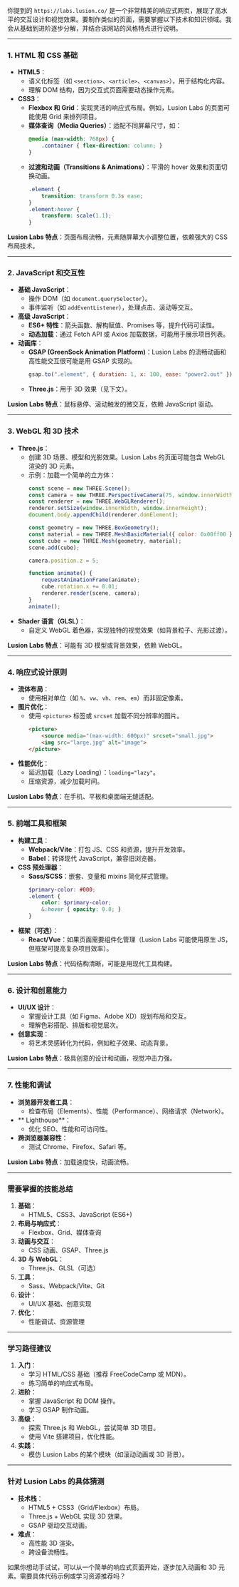 你提到的 `https://labs.lusion.co/` 是一个非常精美的响应式网页，展现了高水平的交互设计和视觉效果。要制作类似的页面，需要掌握以下技术和知识领域。我会从基础到进阶逐步分解，并结合该网站的风格特点进行说明。

---

### 1. **HTML 和 CSS 基础**
- **HTML5**：
  - 语义化标签（如 `<section>`、`<article>`、`<canvas>`），用于结构化内容。
  - 理解 DOM 结构，因为交互式页面需要动态操作元素。
- **CSS3**：
  - **Flexbox 和 Grid**：实现灵活的响应式布局。例如，Lusion Labs 的页面可能使用 Grid 来排列项目。
  - **媒体查询（Media Queries）**：适配不同屏幕尺寸，如：
    ```css
    @media (max-width: 768px) {
        .container { flex-direction: column; }
    }
    ```
  - **过渡和动画（Transitions & Animations）**：平滑的 hover 效果和页面切换动画。
    ```css
    .element {
        transition: transform 0.3s ease;
    }
    .element:hover {
        transform: scale(1.1);
    }
    ```

**Lusion Labs 特点**：页面布局流畅，元素随屏幕大小调整位置，依赖强大的 CSS 布局技术。

---

### 2. **JavaScript 和交互性**
- **基础 JavaScript**：
  - 操作 DOM（如 `document.querySelector`）。
  - 事件监听（如 `addEventListener`），处理点击、滚动等交互。
- **高级 JavaScript**：
  - **ES6+ 特性**：箭头函数、解构赋值、Promises 等，提升代码可读性。
  - **动态加载**：通过 Fetch API 或 Axios 加载数据，可能用于展示项目列表。
- **动画库**：
  - **GSAP (GreenSock Animation Platform)**：Lusion Labs 的流畅动画和高性能交互很可能是用 GSAP 实现的。
    ```javascript
    gsap.to(".element", { duration: 1, x: 100, ease: "power2.out" });
    ```
  - **Three.js**：用于 3D 效果（见下文）。

**Lusion Labs 特点**：鼠标悬停、滚动触发的微交互，依赖 JavaScript 驱动。

---

### 3. **WebGL 和 3D 技术**
- **Three.js**：
  - 创建 3D 场景、模型和光影效果。Lusion Labs 的页面可能包含 WebGL 渲染的 3D 元素。
  - 示例：加载一个简单的立方体：
    ```javascript
    const scene = new THREE.Scene();
    const camera = new THREE.PerspectiveCamera(75, window.innerWidth / window.innerHeight, 0.1, 1000);
    const renderer = new THREE.WebGLRenderer();
    renderer.setSize(window.innerWidth, window.innerHeight);
    document.body.appendChild(renderer.domElement);

    const geometry = new THREE.BoxGeometry();
    const material = new THREE.MeshBasicMaterial({ color: 0x00ff00 });
    const cube = new THREE.Mesh(geometry, material);
    scene.add(cube);

    camera.position.z = 5;

    function animate() {
        requestAnimationFrame(animate);
        cube.rotation.x += 0.01;
        renderer.render(scene, camera);
    }
    animate();
    ```
- **Shader 语言（GLSL）**：
  - 自定义 WebGL 着色器，实现独特的视觉效果（如背景粒子、光影过渡）。

**Lusion Labs 特点**：可能有 3D 模型或背景效果，依赖 WebGL。

---

### 4. **响应式设计原则**
- **流体布局**：
  - 使用相对单位（如 `%`、`vw`、`vh`、`rem`、`em`）而非固定像素。
- **图片优化**：
  - 使用 `<picture>` 标签或 `srcset` 加载不同分辨率的图片。
    ```html
    <picture>
        <source media="(max-width: 600px)" srcset="small.jpg">
        <img src="large.jpg" alt="image">
    </picture>
    ```
- **性能优化**：
  - 延迟加载（Lazy Loading）：`loading="lazy"`。
  - 压缩资源，减少加载时间。

**Lusion Labs 特点**：在手机、平板和桌面端无缝适配。

---

### 5. **前端工具和框架**
- **构建工具**：
  - **Webpack/Vite**：打包 JS、CSS 和资源，提升开发效率。
  - **Babel**：转译现代 JavaScript，兼容旧浏览器。
- **CSS 预处理器**：
  - **Sass/SCSS**：嵌套、变量和 mixins 简化样式管理。
    ```scss
    $primary-color: #000;
    .element {
        color: $primary-color;
        &:hover { opacity: 0.8; }
    }
    ```
- **框架（可选）**：
  - **React/Vue**：如果页面需要组件化管理（Lusion Labs 可能使用原生 JS，但框架可提高复杂项目效率）。

**Lusion Labs 特点**：代码结构清晰，可能是用现代工具构建。

---

### 6. **设计和创意能力**
- **UI/UX 设计**：
  - 掌握设计工具（如 Figma、Adobe XD）规划布局和交互。
  - 理解色彩搭配、排版和视觉层次。
- **创意实现**：
  - 将艺术灵感转化为代码，例如粒子效果、动态背景。

**Lusion Labs 特点**：极具创意的设计和动画，视觉冲击力强。

---

### 7. **性能和调试**
- **浏览器开发者工具**：
  - 检查布局（Elements）、性能（Performance）、网络请求（Network）。
- ** Lighthouse**：
  - 优化 SEO、性能和可访问性。
- **跨浏览器兼容性**：
  - 测试 Chrome、Firefox、Safari 等。

**Lusion Labs 特点**：加载速度快，动画流畅。

---

### 需要掌握的技能总结
1. **基础**：
   - HTML5、CSS3、JavaScript (ES6+)
2. **布局与响应式**：
   - Flexbox、Grid、媒体查询
3. **动画与交互**：
   - CSS 动画、GSAP、Three.js
4. **3D 与 WebGL**：
   - Three.js、GLSL（可选）
5. **工具**：
   - Sass、Webpack/Vite、Git
6. **设计**：
   - UI/UX 基础、创意实现
7. **优化**：
   - 性能调试、资源管理

---

### 学习路径建议
1. **入门**：
   - 学习 HTML/CSS 基础（推荐 FreeCodeCamp 或 MDN）。
   - 练习简单的响应式布局。
2. **进阶**：
   - 掌握 JavaScript 和 DOM 操作。
   - 学习 GSAP 制作动画。
3. **高级**：
   - 探索 Three.js 和 WebGL，尝试简单 3D 项目。
   - 使用 Vite 搭建项目，优化性能。
4. **实践**：
   - 模仿 Lusion Labs 的某个模块（如滚动动画或 3D 背景）。

---

### 针对 Lusion Labs 的具体猜测
- **技术栈**：
  - HTML5 + CSS3（Grid/Flexbox）布局。
  - Three.js + WebGL 实现 3D 效果。
  - GSAP 驱动交互动画。
- **难点**：
  - 高性能 3D 渲染。
  - 跨设备流畅性。

如果你想动手试试，可以从一个简单的响应式页面开始，逐步加入动画和 3D 元素。需要具体代码示例或学习资源推荐吗？
